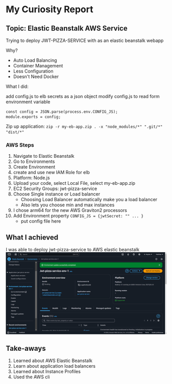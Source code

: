 # My Curiosity Report

## Topic: Elastic Beanstalk AWS Service
Trying to deploy JWT-PIZZA-SERVICE with as an elastic beanstalk webapp

Why?
- Auto Load Balancing
- Container Management
- Less Configuration
- Doesn't Need Docker

What I did:

add config.js to elb secrets as a json object
modify config.js to read form environment variable
```
const config = JSON.parse(process.env.CONFIG_JS);
module.exports = config;
```

Zip up application:
`zip -r my-eb-app.zip . -x "node_modules/*" ".git/*" "dist/*" `

### AWS Steps
1. Navigate to Elastic Beanstalk
2. Go to Environments
3. Create Environment
4. create and use new IAM Role for elb
5. Platform: Node.js
6. Upload your code, select Local File, select my-eb-app.zip
7. EC2 Security Groups: jwt-pizza-service
8. Choose Single instance or Load balancer
    - Choosing Load Balancer automatically make you a load balancer
    - Also lets you choose min and max instances
9. I chose arm64 for the new AWS Graviton2 processors
10. Add Environment property 
    `CONFIG_JS = {jwtSecret: "" ... } `
    - put config file here


## What I achieved
I was able to deploy jwt-pizza-service to AWS elastic beanstalk
![deployed](image.png)

## Take-aways
1. Learned about AWS Elastic Beanstalk
2. Learn about application load balancers
3. Learned about Instance Profiles
4. Used the AWS cli